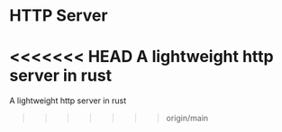 # HTTP Server

<<<<<<< HEAD
A lightweight http server in rust
=======
A lightweight http server in rust
>>>>>>> origin/main
